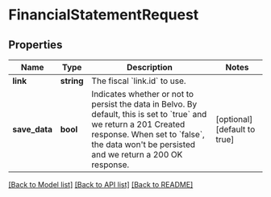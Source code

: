 # FinancialStatementRequest

## Properties
Name | Type | Description | Notes
------------ | ------------- | ------------- | -------------
**link** | **string** | The fiscal &#x60;link.id&#x60; to use. | 
**save_data** | **bool** | Indicates whether or not to persist the data in Belvo. By default, this is set to &#x60;true&#x60; and we return a 201 Created response.  When set to &#x60;false&#x60;, the data won&#x27;t be persisted and we return a 200 OK response. | [optional] [default to true]

[[Back to Model list]](../../README.md#documentation-for-models) [[Back to API list]](../../README.md#documentation-for-api-endpoints) [[Back to README]](../../README.md)

